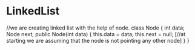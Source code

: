 # LinkedList

//we are creating linked list with the help of node.
class Node {
    int data;
    Node next;
    public Node(int data) {
        this.data = data;
        this.next = null; [//at starting we are assuming that the node is not pointing any other node]
    }
}